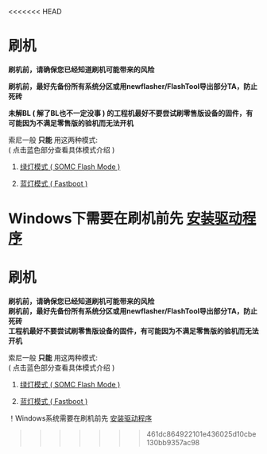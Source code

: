 <<<<<<< HEAD
# 刷机

**刷机前，请确保您已经知道刷机可能带来的风险**<br>

**刷机前，最好先备份所有系统分区或用newflasher/FlashTool导出部分TA，防止死砖**<br>

**未解BL ( 解了BL也不一定没事 ) 的工程机最好不要尝试刷零售版设备的固件，有可能因为不满足零售版的验机而无法开机**

索尼一般 **只能** 用这两种模式: <br>
 ( 点击蓝色部分查看具体模式介绍 )

1. [绿灯模式 ( SOMC Flash Mode )](./Flashmode.mdFlashmode.md)

2. [蓝灯模式 ( Fastboot )](./Fastboot.md)

Windows下需要在刷机前先 [安装驱动程序](./Driver.md)
=======
# 刷机

**刷机前，请确保您已经知道刷机可能带来的风险**<br>
**刷机前，最好先备份所有系统分区或用newflasher/FlashTool导出部分TA，防止死砖**<br>
**工程机最好不要尝试刷零售版设备的固件，有可能因为不满足零售版的验机而无法开机**

索尼一般 **只能** 用这两种模式: <br>
 ( 点击蓝色部分查看具体模式介绍 )

1. [绿灯模式 ( SOMC Flash Mode )](./Doc/Flashmode.md)

2. [蓝灯模式 ( Fastboot )](./Doc/Fastboot.md)

！Windows系统需要在刷机前先 [安装驱动程序](./Doc/Driver.md)
>>>>>>> 461dc864922101e436025d10cbe130bb9357ac98
